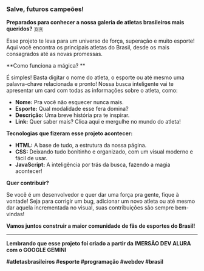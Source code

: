 ### **Salve, futuros campeões!**

**Preparados para conhecer a nossa galeria de atletas brasileiros mais queridos?** 🇧🇷

Esse projeto te leva para um universo de força, superação e muito esporte! Aqui você encontra os principais atletas do Brasil, desde os mais consagrados até as novas promessas. 

**Como funciona a mágica? **

É simples! Basta digitar o nome do atleta, o esporte ou até mesmo uma palavra-chave relacionada e pronto! Nossa busca inteligente vai te apresentar um card com todas as informações sobre o atleta, como:

* **Nome:** Pra você não esquecer nunca mais.
* **Esporte:** Qual modalidade esse fera domina?
* **Descrição:** Uma breve história pra te inspirar.
* **Link:** Quer saber mais? Clica aqui e mergulhe no mundo do atleta!

**Tecnologias que fizeram esse projeto acontecer:**

* **HTML:** A base de tudo, a estrutura da nossa página.
* **CSS:** Deixando tudo bonitinho e organizado, com um visual moderno e fácil de usar.
* **JavaScript:** A inteligência por trás da busca, fazendo a magia acontecer!

**Quer contribuir?**

Se você é um desenvolvedor e quer dar uma força pra gente, fique à vontade! Seja para corrigir um bug, adicionar um novo atleta ou até mesmo dar aquela incrementada no visual, suas contribuições são sempre bem-vindas!

**Vamos juntos construir a maior comunidade de fãs de esportes do Brasil!** 

****

**Lembrando que esse projeto foi criado a partir da IMERSÃO DEV ALURA com o GOOGLE GEMINI**

**#atletasbrasileiros #esporte #programação #webdev #brasil**

